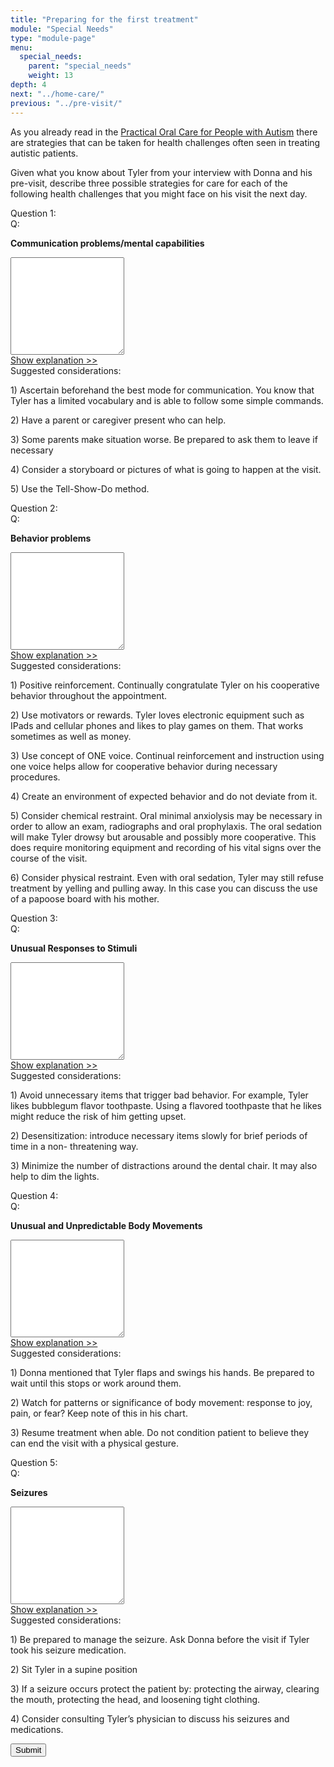 ```yaml
---
title: "Preparing for the first treatment"
module: "Special Needs"
type: "module-page"
menu:
  special_needs:
    parent: "special_needs"
    weight: 13
depth: 4
next: "../home-care/"
previous: "../pre-visit/"
---
```

<form method="post" action="."><div class="pageblock"><p>As you already read in the <a href="http://ccnmtl.columbia.edu/projects/pass/SpecialNeeds_Mod5/POCAutism.pdf" target="_blank"> Practical Oral Care for People with Autism</a> there are strategies that can be taken for health challenges often seen in treating autistic patients. </p>
<p>Given what you know about Tyler from your interview with Donna and his pre-visit, describe three possible strategies for care for each of the following health challenges that you might face on his visit the next day.</p>
</div><div class="pageblock mod5-previsit">







  


<div class="cases"><div class="casetitle">Question 1:</div><div class="casecontent"><div class="casequestion"><div class="casequestion-text clearfix"><div class="q-mod5">Q:</div><div class="question-text"><p><strong>Communication problems/mental capabilities</strong></p></div></div><textarea rows="10" name="question155" class="form-control"></textarea></div><div class="casesanswerdisplay clearfix"><a href="#q155" class="moretoggle">Show explanation &gt;&gt;</a><div id="q155" class="toggleable"><div class="casequestionexplanation"><div class="casequestionexplanationheader">Suggested considerations:</div><p>1) Ascertain beforehand the best mode for communication.  You know that Tyler has a limited vocabulary and is able to follow some simple commands.</p><p>2) Have a parent or caregiver present who can help. </p><p>3) Some parents make situation worse. Be prepared to ask them to leave if necessary</p><p>4) Consider a storyboard or pictures of what is going to happen at the visit.</p><p>5) Use the Tell-Show-Do method.  </p></div></div></div></div></div>

  


<div class="cases"><div class="casetitle">Question 2:</div><div class="casecontent"><div class="casequestion"><div class="casequestion-text clearfix"><div class="q-mod5">Q:</div><div class="question-text"><p><strong>Behavior problems</strong></p></div></div><textarea rows="10" name="question156" class="form-control"></textarea></div><div class="casesanswerdisplay clearfix"><a href="#q156" class="moretoggle">Show explanation &gt;&gt;</a><div id="q156" class="toggleable"><div class="casequestionexplanation"><div class="casequestionexplanationheader">Suggested considerations:</div><p>1) Positive reinforcement. Continually congratulate Tyler on his cooperative behavior throughout the appointment.  </p><p>2) Use motivators or rewards.  Tyler loves electronic equipment such as IPads and cellular phones and likes to play games on them. That works sometimes as well as money.  </p><p>3) Use concept of ONE voice.  Continual reinforcement and instruction using one voice helps allow for cooperative behavior during necessary procedures.  </p><p>4) Create an environment of expected behavior and do not deviate from it.</p><p>5) Consider chemical restraint.  Oral minimal anxiolysis may be necessary in order to allow an exam, radiographs and oral prophylaxis.  The oral sedation will make Tyler drowsy but arousable and possibly more cooperative.  This does require monitoring equipment and recording of his vital signs over the course of the visit.   </p><p>6) Consider physical restraint.  Even with oral sedation, Tyler may still refuse treatment by yelling and pulling away.  In this case you can discuss the use of a papoose board with his mother.  </p></div></div></div></div></div>

  


<div class="cases"><div class="casetitle">Question 3:</div><div class="casecontent"><div class="casequestion"><div class="casequestion-text clearfix"><div class="q-mod5">Q:</div><div class="question-text"><p><strong>Unusual Responses to Stimuli</strong></p></div></div><textarea rows="10" name="question157" class="form-control"></textarea></div><div class="casesanswerdisplay clearfix"><a href="#q157" class="moretoggle">Show explanation &gt;&gt;</a><div id="q157" class="toggleable"><div class="casequestionexplanation"><div class="casequestionexplanationheader">Suggested considerations:</div><p>1) Avoid unnecessary items that trigger bad behavior.  For example, Tyler likes bubblegum flavor toothpaste.  Using a flavored toothpaste that he likes might reduce the risk of him getting upset.  </p><p>2) Desensitization: introduce necessary items slowly for brief periods of time in a non-    threatening way.</p><p>3) Minimize the number of distractions around the dental chair.  It may also help to dim the lights.  </p></div></div></div></div></div>

  


<div class="cases"><div class="casetitle">Question 4:</div><div class="casecontent"><div class="casequestion"><div class="casequestion-text clearfix"><div class="q-mod5">Q:</div><div class="question-text"><p><strong>Unusual and Unpredictable Body Movements</strong></p></div></div><textarea rows="10" name="question158" class="form-control"></textarea></div><div class="casesanswerdisplay clearfix"><a href="#q158" class="moretoggle">Show explanation &gt;&gt;</a><div id="q158" class="toggleable"><div class="casequestionexplanation"><div class="casequestionexplanationheader">Suggested considerations:</div><p>1) Donna mentioned that Tyler flaps and swings his hands.  Be prepared to wait until this stops or work around them. </p><p>2) Watch for patterns or significance of body movement: response to joy, pain, or fear?  Keep note of this in his chart.  </p><p>3) Resume treatment when able.  Do not condition patient to believe they can end the visit with a physical gesture.</p></div></div></div></div></div>

  


<div class="cases"><div class="casetitle">Question 5:</div><div class="casecontent"><div class="casequestion"><div class="casequestion-text clearfix"><div class="q-mod5">Q:</div><div class="question-text"><p><strong>Seizures</strong></p></div></div><textarea rows="10" name="question159" class="form-control"></textarea></div><div class="casesanswerdisplay clearfix"><a href="#q159" class="moretoggle">Show explanation &gt;&gt;</a><div id="q159" class="toggleable"><div class="casequestionexplanation"><div class="casequestionexplanationheader">Suggested considerations:</div><p>1) Be prepared to manage the seizure.  Ask Donna before the visit if Tyler took his seizure medication.</p><p>2) Sit Tyler in a supine position</p><p>3) If a seizure occurs protect the patient by: protecting the airway, clearing the mouth, protecting the head, and loosening tight clothing. </p><p>4) Consider consulting Tyler’s physician to discuss his seizures and medications.</p></div></div></div></div></div>



  <script src="/media/quizblock/js/quizshow.js"></script>



</div><div class="submit-container"><input class="btn btn-info btn-submit-section" type="submit" value="Submit" /></div></form>